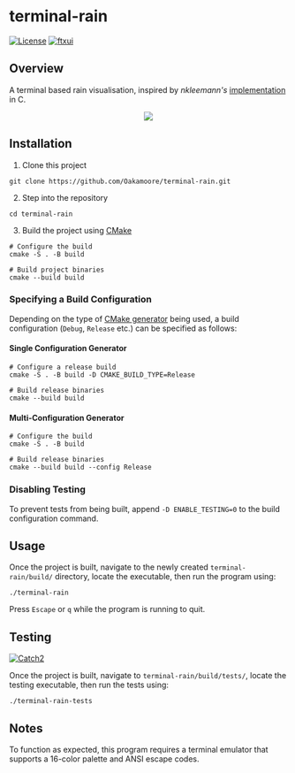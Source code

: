 # terminal-rain

[![License](https://img.shields.io/badge/License-MIT-green)](https://github.com/Oakamoore/terminal-rain/blob/main/LICENSE) [![ftxui](https://img.shields.io/badge/FTXUI-5.0.0-orange)](https://github.com/ArthurSonzogni/FTXUI)

## Overview 

A terminal based rain visualisation, inspired by *nkleemann's* [implementation](https://github.com/nkleemann/ascii-rain) in C. 

<p align="center">
	<img src="https://github.com/user-attachments/assets/ff29d010-3487-4202-8ebf-b144b468fe8b">
</p>

## Installation

1. Clone this project

```shell
git clone https://github.com/Oakamoore/terminal-rain.git
```

2. Step into the repository

```shell
cd terminal-rain
```

3. Build the project using [CMake](https://cmake.org/)

```shell
# Configure the build
cmake -S . -B build

# Build project binaries 
cmake --build build
```

### Specifying a Build Configuration

Depending on the type of [CMake generator](https://cmake.org/cmake/help/latest/manual/cmake-generators.7.html) being used, a build configuration (`Debug`, `Release` etc.) can be specified as follows:

#### Single Configuration Generator 

```shell
# Configure a release build
cmake -S . -B build -D CMAKE_BUILD_TYPE=Release

# Build release binaries
cmake --build build
```

#### Multi-Configuration Generator

```shell
# Configure the build
cmake -S . -B build 

# Build release binaries
cmake --build build --config Release
```

### Disabling Testing

To prevent tests from being built, append `-D ENABLE_TESTING=0` to the build configuration command.

## Usage 

Once the project is built, navigate to the newly created `terminal-rain/build/` directory, locate the executable, then run the program using:

```shell
./terminal-rain
```

Press `Escape` or `q` while the program is running to quit.

## Testing

[![Catch2](https://img.shields.io/badge/Catch2-3.6.0-orange)](https://github.com/catchorg/Catch2/tree/devel)

Once the project is built, navigate to `terminal-rain/build/tests/`, locate the testing executable, then run the tests using:

```shell
./terminal-rain-tests
```

## Notes

To function as expected, this program requires a terminal emulator that supports a 16-color palette and ANSI escape codes.
